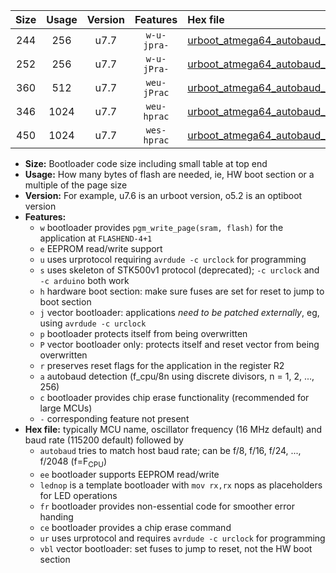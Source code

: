 |Size|Usage|Version|Features|Hex file|
|:-:|:-:|:-:|:-:|:--|
|244|256|u7.7|`w-u-jpra-`|[urboot_atmega64_autobaud_lednop_ur_vbl.hex](https://raw.githubusercontent.com/stefanrueger/urboot.hex/main/mcus/atmega64/autobaud/urboot_atmega64_autobaud_lednop_ur_vbl.hex)|
|252|256|u7.7|`w-u-jPra-`|[urboot_atmega64_autobaud_ur_vbl.hex](https://raw.githubusercontent.com/stefanrueger/urboot.hex/main/mcus/atmega64/autobaud/urboot_atmega64_autobaud_ur_vbl.hex)|
|360|512|u7.7|`weu-jPrac`|[urboot_atmega64_autobaud_ee_lednop_fr_ce_ur_vbl.hex](https://raw.githubusercontent.com/stefanrueger/urboot.hex/main/mcus/atmega64/autobaud/urboot_atmega64_autobaud_ee_lednop_fr_ce_ur_vbl.hex)|
|346|1024|u7.7|`weu-hprac`|[urboot_atmega64_autobaud_ee_lednop_fr_ce_ur.hex](https://raw.githubusercontent.com/stefanrueger/urboot.hex/main/mcus/atmega64/autobaud/urboot_atmega64_autobaud_ee_lednop_fr_ce_ur.hex)|
|450|1024|u7.7|`wes-hprac`|[urboot_atmega64_autobaud_ee_lednop_fr_ce.hex](https://raw.githubusercontent.com/stefanrueger/urboot.hex/main/mcus/atmega64/autobaud/urboot_atmega64_autobaud_ee_lednop_fr_ce.hex)|

- **Size:** Bootloader code size including small table at top end
- **Usage:** How many bytes of flash are needed, ie, HW boot section or a multiple of the page size
- **Version:** For example, u7.6 is an urboot version, o5.2 is an optiboot version
- **Features:**
  + `w` bootloader provides `pgm_write_page(sram, flash)` for the application at `FLASHEND-4+1`
  + `e` EEPROM read/write support
  + `u` uses urprotocol requiring `avrdude -c urclock` for programming
  + `s` uses skeleton of STK500v1 protocol (deprecated); `-c urclock` and `-c arduino` both work
  + `h` hardware boot section: make sure fuses are set for reset to jump to boot section
  + `j` vector bootloader: applications *need to be patched externally*, eg, using `avrdude -c urclock`
  + `p` bootloader protects itself from being overwritten
  + `P` vector bootloader only: protects itself and reset vector from being overwritten
  + `r` preserves reset flags for the application in the register R2
  + `a` autobaud detection (f_cpu/8n using discrete divisors, n = 1, 2, ..., 256)
  + `c` bootloader provides chip erase functionality (recommended for large MCUs)
  + `-` corresponding feature not present
- **Hex file:** typically MCU name, oscillator frequency (16 MHz default) and baud rate (115200 default) followed by
  + `autobaud` tries to match host baud rate; can be f/8, f/16, f/24, ..., f/2048 (f=F<sub>CPU</sub>)
  + `ee` bootloader supports EEPROM read/write
  + `lednop` is a template bootloader with `mov rx,rx` nops as placeholders for LED operations
  + `fr` bootloader provides non-essential code for smoother error handing
  + `ce` bootloader provides a chip erase command
  + `ur` uses urprotocol and requires `avrdude -c urclock` for programming
  + `vbl` vector bootloader: set fuses to jump to reset, not the HW boot section
